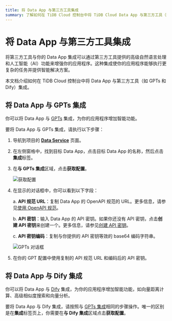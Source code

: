 ```yaml
---
title: 将 Data App 与第三方工具集成
summary: 了解如何在 TiDB Cloud 控制台中将 TiDB Cloud Data App 与第三方工具（如 GPTs 和 Dify）集成。
---
```


# 将 Data App 与第三方工具集成

将第三方工具与你的 Data App 集成可以通过第三方工具提供的高级自然语言处理和人工智能（AI）功能来增强你的应用程序。这种集成使你的应用程序能够执行更复杂的任务并提供智能解决方案。

本文档介绍如何在 TiDB Cloud 控制台中将 Data App 与第三方工具（如 GPTs 和 Dify）集成。

## 将 Data App 与 GPTs 集成

你可以将 Data App 与 [GPTs](https://openai.com/blog/introducing-gpts) 集成，为你的应用程序增加智能功能。

要将 Data App 与 GPTs 集成，请执行以下步骤：

1. 导航到项目的 [**Data Service**](https://tidbcloud.com/project/data-service) 页面。
2. 在左侧窗格中，找到目标 Data App，点击目标 Data App 的名称，然后点击**集成**标签。
3. 在**与 GPTs 集成**区域，点击**获取配置**。

    ![获取配置](https://docs-download.pingcap.com/media/images/docs/tidb-cloud/data-service/GPTs1.png)

4. 在显示的对话框中，你可以看到以下字段：

    a. **API 规范 URL**：复制 Data App 的 OpenAPI 规范的 URL。更多信息，请参见[使用 OpenAPI 规范](/tidb-cloud/data-service-manage-data-app.md#use-the-openapi-specification)。

    b. **API 密钥**：输入 Data App 的 API 密钥。如果你还没有 API 密钥，点击**创建 API 密钥**来创建一个。更多信息，请参见[创建 API 密钥](/tidb-cloud/data-service-api-key.md#create-an-api-key)。

    c. **API 密钥编码**：复制与你提供的 API 密钥等效的 base64 编码字符串。

    ![GPTs 对话框](https://docs-download.pingcap.com/media/images/docs/tidb-cloud/data-service/GPTs2.png)

5. 在你的 GPT 配置中使用复制的 API 规范 URL 和编码后的 API 密钥。

## 将 Data App 与 Dify 集成

你可以将 Data App 与 [Dify](https://docs.dify.ai/guides/tools) 集成，为你的应用程序增加智能功能，如向量距离计算、高级相似度搜索和向量分析。

要将 Data App 与 Dify 集成，请按照与 [GPTs 集成](#将-data-app-与-gpts-集成)相同的步骤操作。唯一的区别是在**集成**标签页上，你需要在**与 Dify 集成**区域点击**获取配置**。
